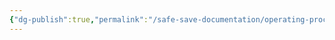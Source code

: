 ```yaml
---
{"dg-publish":true,"permalink":"/safe-save-documentation/operating-procedures/reporting/"}
---
```


